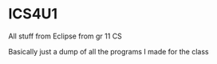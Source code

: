 # ICS4U1
All stuff from Eclipse from gr 11 CS

Basically just a dump of all the programs I made for the class
